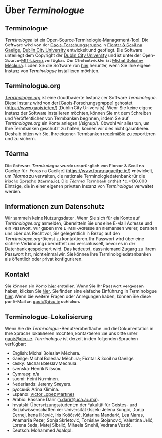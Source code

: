 # Über *Terminologue*

## Terminologue

*Terminologue* ist ein Open-Source-Terminologie-Management-Tool. Die Software wird von der [Gaois-Forschungsgruppe](https://www.gaois.ie/en/) in [Fiontar & Scoil na Gaeilge](https://www.dcu.ie/fiontar_scoilnagaeilge/gaeilge/index.shtml), [Dublin City University](https://www.dcu.ie/) entwickelt und gepflegt. Die Software unterliegt dem Copyright der [Dublin City University](https://www.dcu.ie/) und ist unter der Open-Source-[MIT-Lizenz](https://opensource.org/licenses/MIT) verfügbar. Der Chefentwickler ist [Michal Boleslav Měchura](https://michmech.github.io/). Laden Sie die Software von [hier](https://github.com/gaois/terminologue) herunter, wenn Sie Ihre eigene Instanz von *Terminologue* installieren möchten. 

## Terminologue.org

*[Terminologue.org](https://www.terminologue.org/)* ist eine cloudbasierte Instanz der Software *Terminologue*. Diese Instanz wird von der [Gaois-Forschungsgruppe] gehostet (https://www.gaois.ie/en/) (Dublin City University). Wenn Sie keine eigene Instanz der Software installieren möchten, können Sie mit dem Schreiben und Veröffentlichen von Termbanken beginnen, indem Sie auf *Terminologue.org* ein Konto anlegen (/signup/). Obwohl wir alles tun, um Ihre Termbanken geschützt zu halten, können wir dies nicht garantieren. Deshalb bitten wir Sie, Ihre eigenen Termbanken regelmäßig zu exportieren und zu sichern. 

## Téarma

Die Software *Terminologue* wurde ursprünglich von Fiontar & Scoil na Gaeilge für [Foras na Gaeilge] (https://www.forasnagaeilge.ie/) entwickelt, um *Téarma* zu verwalten, die nationale Terminologiedatenbank für die irische Sprache ([téarma.ie](https://www.tearma.ie/)). Die *Téarma*-Termbank enthält *c.*186.000 Einträge, die in einer eigenen privaten Instanz von *Terminologue* verwaltet werden. 

## Informationen zum Datenschutz

Wir sammeln keine Nutzungsdaten. Wenn Sie sich für ein Konto auf *Terminologue.org* anmelden, übermitteln Sie uns eine E-Mail Adresse und ein Passwort. Wir geben Ihre E-Mail-Adresse an niemanden weiter, behalten uns aber das Recht vor, Sie gelegentlich in Bezug auf den *Terminologue.org*-Dienst zu kontaktieren. Ihr Passwort wird über eine sichere Verbindung übermittelt und verschlüsselt, bevor es in der Datenbank gespeichert wird. Das bedeutet, dass niemand Zugang zu Ihrem Passwort hat, nicht einmal wir. Sie können Ihre Terminologiedatenbanken als öffentlich oder privat konfigurieren. 

## Kontakt

Sie können ein Konto [hier](/signup/) erstellen. Wenn Sie Ihr Passwort vergessen haben, klicken Sie [hier](/forgotpwd/). Sie finden eine einfache Einführung in Terminologue [hier](/docs/intro/). Wenn Sie weitere Fragen oder Anregungen haben, können Sie diese per E-Mail an <gaois@dcu.ie> schicken. 

## Terminologue-Lokalisierung

Wenn Sie die *Terminologue*-Benutzeroberfläche und die Dokumentation in Ihre Sprache lokalisieren möchten, kontaktieren Sie uns bitte unter <gaois@dcu.ie>. *Terminologue* ist derzeit in den folgenden Sprachen verfügbar: 

- English: Michal Boleslav Měchura.
- Gaeilge: Michal Boleslav Měchura; Fiontar & Scoil na Gaeilge.
- česky: Michal Boleslav Měchura.
- svenska: Henrik Nilsson.
- Cymraeg: n/a
- suomi: Heini Nurminen.
- Nederlands: Jeremy Sneyers.
- русский: Arina Klimina.
- Español: [Víctor López Martínez](https://www.linkedin.com/in/translatorvictorlopez/)
- Arabic: Hassane Darir (<h.darir@uca.ac.ma>).
- hrvatski: Übersetzungsstudenten der Fakultät für Geistes- und Sozialwissenschaften der Universität Osijek: Jelena Bungić, Dunja Dernej, Irena Iličević, Iris Koščević, Katarina Mandarić, Lea Maras, Anamarija Pezer, Sonja Skrletović, Tomislav Stojanović, Valentina Jelić, Lorena Šeda, Matej Šibalić, Mihaela Šmehil, Vedrana Vestić.
- Deutsch: Mohammed Aqalqol.
